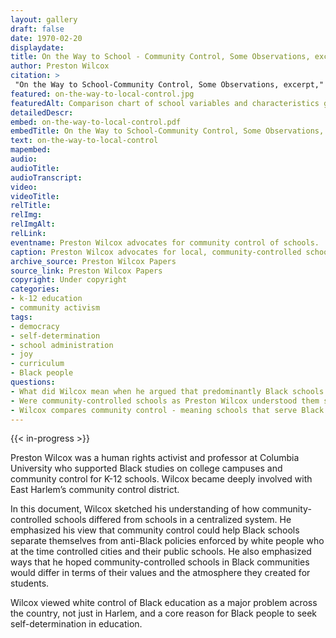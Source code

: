 ```yaml
--- 
layout: gallery
draft: false
date: 1970-02-20
displaydate: 
title: On the Way to School - Community Control, Some Observations, excerpt
author: Preston Wilcox
citation: >
 "On the Way to School-Community Control, Some Observations, excerpt," Preston Wilcox, in New York City Civil Rights History Project, Accessed: [Month Day, Year], https://nyccivilrightshistory.org/gallery/on-the-way-to-local-control.
featured: on-the-way-to-local-control.jpg
featuredAlt: Comparison chart of school variables and characteristics going from centralization to local control
detailedDescr: 
embed: on-the-way-to-local-control.pdf
embedTitle: On the Way to School-Community Control, Some Observations, excerpt
text: on-the-way-to-local-control
mapembed: 
audio: 
audioTitle: 
audioTranscript: 
video: 
videoTitle: 
relTitle: 
relImg: 
relImgAlt: 
relLink: 
eventname: Preston Wilcox advocates for community control of schools.
caption: Preston Wilcox advocates for local, community-controlled schools by comparing community control with centralized school governance. 
archive_source: Preston Wilcox Papers
source_link: Preston Wilcox Papers
copyright: Under copyright
categories: 
- k-12 education
- community activism
tags: 
- democracy
- self-determination
- school administration
- joy
- curriculum
- Black people
questions: 
- What did Wilcox mean when he argued that predominantly Black schools should be controlled by the local community?
- Were community-controlled schools as Preston Wilcox understood them similar to the local ward-controlled system of governance in place from the 1840s to 1902? How so? How were they different? 
- Wilcox compares community control - meaning schools that serve Black students being controlled by the Black community - with centralized schools, which in New York City at the time were led by predominantly white educators and officials. Which of the benefits of community control, in his view, are most appealing to you? Which are you unsure about or do you have concerns about?
--- 
```

 
{{< in-progress >}}

Preston Wilcox was a human rights activist and professor at Columbia University who supported Black studies on college campuses and community control for K-12 schools. Wilcox became deeply involved with East Harlem’s community control district.

In this document, Wilcox sketched his understanding of how community-controlled schools differed from schools in a centralized system. He emphasized his view that community control could help Black schools separate themselves from anti-Black policies enforced by white people who at the time controlled cities and their public schools. He also emphasized ways that he hoped community-controlled schools in Black communities would differ in terms of their values and the atmosphere they created for students.

Wilcox viewed white control of Black education as a major problem across the country, not just in Harlem, and a core reason for Black people to seek self-determination in education.
